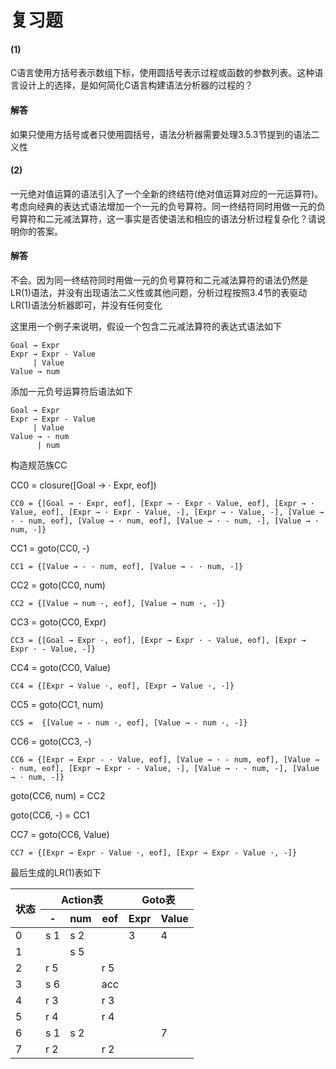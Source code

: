 # 复习题

#### (1)

C语言使用方括号表示数组下标，使用圆括号表示过程或函数的参数列表。这种语言设计上的选择，是如何简化C语言构建语法分析器的过程的？

#### 解答

如果只使用方括号或者只使用圆括号，语法分析器需要处理3.5.3节提到的语法二义性

#### (2)

一元绝对值运算的语法引入了一个全新的终结符(绝对值运算对应的一元运算符)。考虑向经典的表达式语法增加一个一元的负号算符。同一终结符同时用做一元的负号算符和二元减法算符，这一事实是否使语法和相应的语法分析过程复杂化？请说明你的答案。

#### 解答

不会。因为同一终结符同时用做一元的负号算符和二元减法算符的语法仍然是LR(1)语法，并没有出现语法二义性或其他问题，分析过程按照3.4节的表驱动LR(1)语法分析器即可，并没有任何变化



这里用一个例子来说明，假设一个包含二元减法算符的表达式语法如下

```
Goal → Expr
Expr → Expr - Value
     | Value
Value → num
```

添加一元负号运算符后语法如下

```Goal 
Goal → Expr
Expr → Expr - Value
     | Value
Value → - num
      | num
```

构造规范族CC

CC0 = closure([Goal → · Expr, eof])

`CC0 = {[Goal → · Expr, eof], [Expr → · Expr - Value, eof], [Expr → · Value, eof], [Expr → · Expr - Value, -], [Expr → · Value, -], [Value → · - num, eof], [Value → · num, eof], [Value → · - num, -], [Value → · num, -]}`

CC1 = goto(CC0, -)

`CC1 = {[Value → - · num, eof], [Value → - · num, -]}`

CC2 = goto(CC0, num)

`CC2 = {[Value → num ·, eof], [Value → num ·, -]}`

CC3 = goto(CC0, Expr)

`CC3 = {[Goal → Expr ·, eof], [Expr → Expr · - Value, eof], [Expr → Expr · - Value, -]}`

CC4 = goto(CC0, Value)

`CC4 = {[Expr → Value ·, eof], [Expr → Value ·, -]}`

CC5 = goto(CC1, num)

`CC5 =  {[Value → - num ·, eof], [Value → - num ·, -]}`

CC6 = goto(CC3, -)

`CC6 = {[Expr → Expr - · Value, eof], [Value → · - num, eof], [Value → · num, eof], [Expr → Expr - · Value, -], [Value → · - num, -], [Value → · num, -]}`

goto(CC6, num) = CC2

goto(CC6, -) = CC1

CC7 = goto(CC6, Value)

`CC7 = {[Expr → Expr - Value ·, eof], [Expr → Expr - Value ·, -]}`

最后生成的LR(1)表如下

<table>
    <thead>
        <tr>
            <th rowspan="2">状态</th>
            <th colspan="3">Action表</th>
            <th colspan="2">Goto表</th>
        </tr>
        <tr>
            <th>-</th>
            <th>num</th>
            <th>eof</th>
            <th>Expr</th>
            <th>Value</th>
        </tr>
    </thead>
    <tbody>
        <tr>
            <td>0</td>
            <td>s 1</td>
            <td>s 2</td>
            <td></td>
            <td>3</td>
            <td>4</td>
        </tr>
        <tr>
            <td>1</td>
            <td></td>
            <td>s 5</td>
            <td></td>
            <td></td>
            <td></td>
        </tr>
        <tr>
            <td>2</td>
            <td>r 5</td>
            <td></td>
            <td>r 5</td>
            <td></td>
            <td></td>
        </tr>
        <tr>
            <td>3</td>
            <td>s 6</td>
            <td></td>
            <td>acc</td>
            <td></td>
            <td></td>
        </tr>
        <tr>
            <td>4</td>
            <td>r 3</td>
            <td></td>
            <td>r 3</td>
            <td></td>
            <td></td>
        </tr>
        <tr>
            <td>5</td>
            <td>r 4</td>
            <td></td>
            <td>r 4</td>
            <td></td>
            <td></td>
        </tr>
        <tr>
            <td>6</td>
            <td>s 1</td>
            <td>s 2</td>
            <td></td>
            <td></td>
            <td>7</td>
        </tr>
        <tr>
            <td>7</td>
            <td>r 2</td>
            <td></td>
            <td>r 2</td>
            <td></td>
            <td></td>
        </tr>
    </tbody>
</table>

